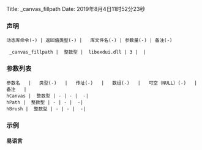 Title: _canvas_fillpath
Date: 2019年8月4日11时52分23秒



### 声明


```table
动态库命令(-) | 返回值类型(-) |   库文件名(-) | 参数量(-) | 备注(-)

 _canvas_fillpath |  整数型 |  libexdui.dll | 3 |  | 
```


### 参数列表

```table
参数名   |   类型(-)   |   传址(-)   |   数组(-)   |   可空（NULL）(-)   |   备注   |
hCanvas |  整数型 | - | - |  -| 
hPath |  整数型 | - | - |  -| 
hBrush |  整数型 | - | - |  -| 
```




### 示例
#### 易语言
```c

```